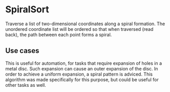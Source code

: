 # SpiralSort
Traverse a list of two-dimensional coordinates along a spiral formation. The unordered coordinate list will be ordered so that when traversed (read back), the path between each point forms a spiral.

## Use cases
This is useful for automation, for tasks that require expansion of holes in a metal disc. Such expansion can cause an outer expansion of the disc. In order to achieve a uniform expansion, a spiral pattern is adviced. This algorithm was made specifically for this purpose, but could be useful for other tasks as well.
